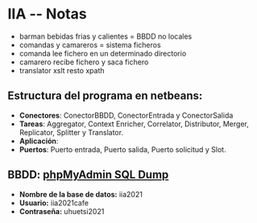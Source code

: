 # IIA -- Notas

* barman bebidas frias y calientes = BBDD no locales
* comandas y camareros = sistema ficheros
* comanda lee fichero en un determinado directorio
* camarero recibe fichero y saca fichero
* translator xslt resto xpath

## Estructura del programa en netbeans: 

* **Conectores**: ConectorBBDD, ConectorEntrada y ConectorSalida 
* **Tareas**: Aggregator, Context Enricher, Correlator, Distributor, Merger, Replicator, Splitter y Translator.
* **Aplicación**: 
* **Puertos**: Puerto entrada, Puerto salida, Puerto solicitud y Slot.

## BBDD: [phpMyAdmin SQL Dump](https://db4free.net)
* **Nombre de la base de datos:** iia2021
* **Usuario:** iia2021cafe
* **Contraseña:** uhuetsi2021
